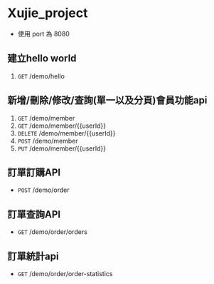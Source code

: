 # Xujie_project
- 使用 port 為 8080  

## 建立hello world
1. `GET` /demo/hello

## 新增/刪除/修改/查詢(單一以及分頁)會員功能api

1. `GET` /demo/member
2. `GET` /demo/member/{{userId}}
3. `DELETE` /demo/member/{{userId}}
4. `POST` /demo/member
5. `PUT` /demo/member/{{userId}}


## 訂單訂購API
- `POST` /demo/order

## 訂單查詢API
- `GET` /demo/order/orders

## 訂單統計api
- `GET` /demo/order/order-statistics
